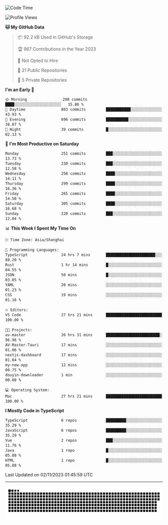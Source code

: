 <!--
<picture>
  <source
    srcset="https://github-readme-stats.vercel.app/api?username=kevinxft&show_icons=true&theme=dark"
    media="(prefers-color-scheme: dark)"
  />
  <source
    srcset="https://github-readme-stats.vercel.app/api?username=kevinxft&show_icons=true"
    media="(prefers-color-scheme: light), (prefers-color-scheme: no-preference)"
  />
  <img src="https://github-readme-stats.vercel.app/api?username=kevinxft&show_icons=true" />
</picture>
-->

<!--START_SECTION:waka-->
![Code Time](http://img.shields.io/badge/Code%20Time-1%2C303%20hrs%2047%20mins-blue)

![Profile Views](http://img.shields.io/badge/Profile%20Views-0-blue)

**🐱 My GitHub Data** 

> 📦 92.2 kB Used in GitHub's Storage 
 > 
> 🏆 967 Contributions in the Year 2023
 > 
> 🚫 Not Opted to Hire
 > 
> 📜 21 Public Repositories 
 > 
> 🔑 5 Private Repositories 
 > 
**I'm an Early 🐤** 

```text
🌞 Morning                290 commits         ████░░░░░░░░░░░░░░░░░░░░░   15.86 % 
🌆 Daytime                803 commits         ███████████░░░░░░░░░░░░░░   43.93 % 
🌃 Evening                696 commits         ██████████░░░░░░░░░░░░░░░   38.07 % 
🌙 Night                  39 commits          █░░░░░░░░░░░░░░░░░░░░░░░░   02.13 % 
```
📅 **I'm Most Productive on Saturday** 

```text
Monday                   251 commits         ███░░░░░░░░░░░░░░░░░░░░░░   13.73 % 
Tuesday                  230 commits         ███░░░░░░░░░░░░░░░░░░░░░░   12.58 % 
Wednesday                258 commits         ████░░░░░░░░░░░░░░░░░░░░░   14.11 % 
Thursday                 299 commits         ████░░░░░░░░░░░░░░░░░░░░░   16.36 % 
Friday                   265 commits         ████░░░░░░░░░░░░░░░░░░░░░   14.50 % 
Saturday                 305 commits         ████░░░░░░░░░░░░░░░░░░░░░   16.68 % 
Sunday                   220 commits         ███░░░░░░░░░░░░░░░░░░░░░░   12.04 % 
```


📊 **This Week I Spent My Time On** 

```text
🕑︎ Time Zone: Asia/Shanghai

💬 Programming Languages: 
TypeScript               24 hrs 7 mins       ██████████████████████░░░   88.20 % 
Rust                     1 hr 14 mins        █░░░░░░░░░░░░░░░░░░░░░░░░   04.55 % 
JSON                     50 mins             █░░░░░░░░░░░░░░░░░░░░░░░░   03.05 % 
YAML                     20 mins             ░░░░░░░░░░░░░░░░░░░░░░░░░   01.23 % 
CSS                      19 mins             ░░░░░░░░░░░░░░░░░░░░░░░░░   01.16 % 

🔥 Editors: 
VS Code                  27 hrs 21 mins      █████████████████████████   100.00 % 

🐱‍💻 Projects: 
av-master                26 hrs 31 mins      ████████████████████████░   96.96 % 
AV-Master-Tauri          17 mins             ░░░░░░░░░░░░░░░░░░░░░░░░░   01.06 % 
nextjs-dashboard         17 mins             ░░░░░░░░░░░░░░░░░░░░░░░░░   01.04 % 
my-new-app               12 mins             ░░░░░░░░░░░░░░░░░░░░░░░░░   00.75 % 
douyin-downloader        1 min               ░░░░░░░░░░░░░░░░░░░░░░░░░   00.08 % 

💻 Operating System: 
Mac                      27 hrs 21 mins      █████████████████████████   100.00 % 
```

**I Mostly Code in TypeScript** 

```text
TypeScript               6 repos             █████████░░░░░░░░░░░░░░░░   35.29 % 
JavaScript               6 repos             █████████░░░░░░░░░░░░░░░░   35.29 % 
Vue                      2 repos             ███░░░░░░░░░░░░░░░░░░░░░░   11.76 % 
Java                     1 repo              █░░░░░░░░░░░░░░░░░░░░░░░░   05.88 % 
HTML                     1 repo              █░░░░░░░░░░░░░░░░░░░░░░░░   05.88 % 
```




 Last Updated on 02/11/2023 01:45:59 UTC
<!--END_SECTION:waka-->

---

<picture>
  <source media="(prefers-color-scheme: dark)" srcset="https://raw.githubusercontent.com/kevinxft/kevinxft/output/github-contribution-grid-snake-dark.svg">
  <source media="(prefers-color-scheme: light)" srcset="https://raw.githubusercontent.com/kevinxft/kevinxft/output/github-contribution-grid-snake.svg">
  <img alt="github contribution grid snake animation" src="https://raw.githubusercontent.com/kevinxft/kevinxft/output/github-contribution-grid-snake.svg">
</picture>